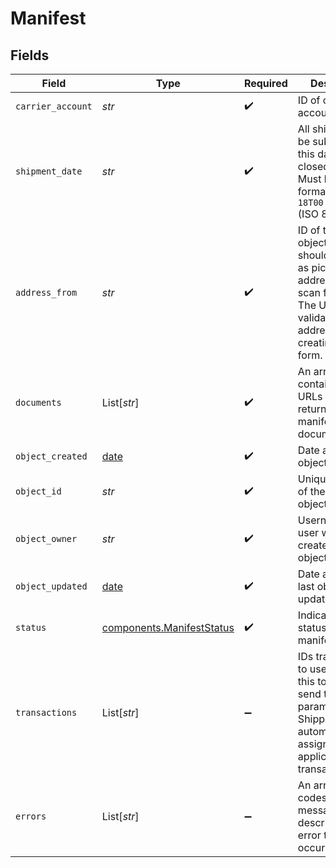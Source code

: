 # Manifest


## Fields

| Field                                                                                                                                                                                         | Type                                                                                                                                                                                          | Required                                                                                                                                                                                      | Description                                                                                                                                                                                   | Example                                                                                                                                                                                       |
| --------------------------------------------------------------------------------------------------------------------------------------------------------------------------------------------- | --------------------------------------------------------------------------------------------------------------------------------------------------------------------------------------------- | --------------------------------------------------------------------------------------------------------------------------------------------------------------------------------------------- | --------------------------------------------------------------------------------------------------------------------------------------------------------------------------------------------- | --------------------------------------------------------------------------------------------------------------------------------------------------------------------------------------------- |
| `carrier_account`                                                                                                                                                                             | *str*                                                                                                                                                                                         | :heavy_check_mark:                                                                                                                                                                            | ID of carrier account                                                                                                                                                                         | adcfdddf8ec64b84ad22772bce3ea37a                                                                                                                                                              |
| `shipment_date`                                                                                                                                                                               | *str*                                                                                                                                                                                         | :heavy_check_mark:                                                                                                                                                                            | All shipments to be submitted on this day will be closed out. <br/>Must be in the format `2014-01-18T00:35:03.463Z` (ISO 8601 date).                                                          | 2014-05-16T23:59:59Z                                                                                                                                                                          |
| `address_from`                                                                                                                                                                                | *str*                                                                                                                                                                                         | :heavy_check_mark:                                                                                                                                                                            | ID of the Address object that should be used as pickup address for the scan form. <br/>The USPS will validate this address before creating the scan form.                                     | d799c2679e644279b59fe661ac8fa488                                                                                                                                                              |
| `documents`                                                                                                                                                                                   | List[*str*]                                                                                                                                                                                   | :heavy_check_mark:                                                                                                                                                                            | An array containing the URLs to all returned manifest documents.                                                                                                                              | [<br/>"https://shippo-delivery.s3.amazonaws.com/0fadebf6f60c4aca95fa01bcc59c79ae.pdf?Signature=tlQU3RECwdHUQJQadwqg5bAzGFQ%3D\u0026Expires=1402803835\u0026AWSAccessKeyId=AKIAJTHP3LLFMYAWALIA"<br/>] |
| `object_created`                                                                                                                                                                              | [date](https://docs.python.org/3/library/datetime.html#date-objects)                                                                                                                          | :heavy_check_mark:                                                                                                                                                                            | Date and time of object creation.                                                                                                                                                             |                                                                                                                                                                                               |
| `object_id`                                                                                                                                                                                   | *str*                                                                                                                                                                                         | :heavy_check_mark:                                                                                                                                                                            | Unique identifier of the given object.                                                                                                                                                        | adcfdddf8ec64b84ad22772bce3ea37a                                                                                                                                                              |
| `object_owner`                                                                                                                                                                                | *str*                                                                                                                                                                                         | :heavy_check_mark:                                                                                                                                                                            | Username of the user who created the object.                                                                                                                                                  | shippotle@shippo.com                                                                                                                                                                          |
| `object_updated`                                                                                                                                                                              | [date](https://docs.python.org/3/library/datetime.html#date-objects)                                                                                                                          | :heavy_check_mark:                                                                                                                                                                            | Date and time of last object update.                                                                                                                                                          |                                                                                                                                                                                               |
| `status`                                                                                                                                                                                      | [components.ManifestStatus](../../models/components/manifeststatus.md)                                                                                                                        | :heavy_check_mark:                                                                                                                                                                            | Indicates the status of the manifest.                                                                                                                                                         | SUCCESS                                                                                                                                                                                       |
| `transactions`                                                                                                                                                                                | List[*str*]                                                                                                                                                                                   | :heavy_minus_sign:                                                                                                                                                                            | IDs transactions to use. If you set this to null or not send this parameter, <br/>Shippo will automatically assign all applicable transactions.                                               | [<br/>"adcfdddf8ec64b84ad22772bce3ea37a"<br/>]                                                                                                                                                |
| `errors`                                                                                                                                                                                      | List[*str*]                                                                                                                                                                                   | :heavy_minus_sign:                                                                                                                                                                            | An array of codes and messages describing the error that occurred if any.                                                                                                                     |                                                                                                                                                                                               |